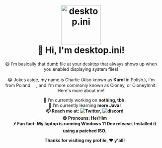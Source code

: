 
<h1 align="center"><img src="https://cdn.discordapp.com/attachments/729935388709355630/855827644918661150/desktopini.png" alt="desktop.ini" width="128px" height="128px"><br>👋 Hi, I'm <strong>desktop.ini</strong>!</h1>

<p align="center">😄 I'm basically that dumb file at your desktop that always shows up when you enabled displaying system files!<br><br>😂 Jokes aside, my name is Charlie (Also known as <strong>Karol</strong> in Polish.), I'm from Poland <img src="https://emojipedia-us.s3.dualstack.us-west-1.amazonaws.com/thumbs/120/twitter/282/flag-poland_1f1f5-1f1f1.png" width="15px" height="15px">, and I'm more commonly known as Cloney, or CloneyInnit.<br>Here's more about me!</p>

<ul align="center">
  <p align="center">🔭 I’m currently working on <strong>nothing, tbh.</strong><br>🌱 I’m currently learning <strong>more Java<strong>!<br>📫 Reach me at:  <img src="https://img.shields.io/badge/-cloneythedev-white?style=flat-square&logo=twitter&link=https://twitter.com/cloneythedev" alt="Twitter">, <img src="https://img.shields.io/badge/-Cloney%236297-white?style=flat-square&logo=discord" alt="discord"><br>😄 Pronouns: He/Him<br>⚡ Fun fact: My laptop is running Windows 11 Dev release. Installed it using a patched ISO.</p>

<p align="center">Thanks for visiting my profile, ❤️ y'all!</p>
